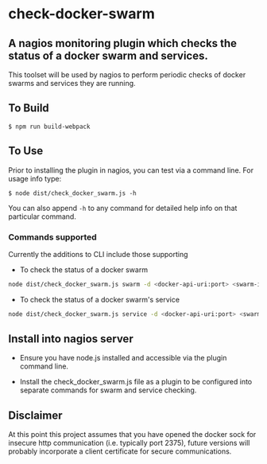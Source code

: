 # check-docker-swarm

## A nagios monitoring plugin which checks the status of a docker swarm and services.
This toolset will be used by nagios to perform periodic checks of docker swarms and services they are running.

## To Build

    $ npm run build-webpack

## To Use

Prior to installing the plugin in nagios, you can test via a command line. For usage info type:

    $ node dist/check_docker_swarm.js -h

You can also append `-h` to any command for detailed help info on that particular command.

### Commands supported
Currently the additions to CLI include those supporting
* To check the status of a docker swarm

```bash
node dist/check_docker_swarm.js swarm -d <docker-api-uri:port> <swarm-id>
```

* To check the status of a docker swarm's service

```bash
node dist/check_docker_swarm.js service -d <docker-api-uri:port> <swarm-id> <service-name>
```

## Install into nagios server

* Ensure you have node.js installed and accessible via the plugin command line.

* Install the check_docker_swarm.js file as a plugin to be configured into separate commands for swarm and service checking.

## Disclaimer
At this point this project assumes that you have opened the docker sock for insecure http communication (i.e. typically port 2375), future versions will probably incorporate a client certificate for secure communications.
